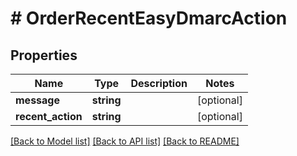 # # OrderRecentEasyDmarcAction

## Properties

Name | Type | Description | Notes
------------ | ------------- | ------------- | -------------
**message** | **string** |  | [optional]
**recent_action** | **string** |  | [optional]

[[Back to Model list]](../../README.md#models) [[Back to API list]](../../README.md#endpoints) [[Back to README]](../../README.md)
